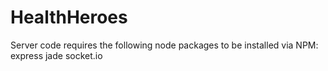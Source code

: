 HealthHeroes
============

Server code requires the following node packages to be installed via NPM:
express
jade
socket.io

